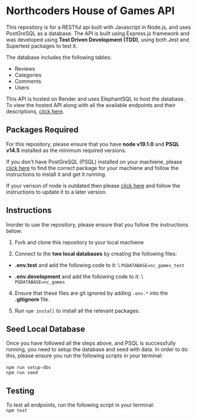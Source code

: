 # Northcoders House of Games API

This repository is for a RESTful api built with Javascript in Node.js, and uses PostGreSQL as a database. The API is built using Express.js framework and was developed using **Test Driven Development (TDD)**, using both Jest and Supertest packages to test it.

The database includes the following tables:

- Reviews
- Categories
- Comments
- Users

This API is hosted on Render and uses ElephantSQL to host the database. To view the hosted API along with all the available endpoints and their descriptions, [click here](https://sg-nc-games.onrender.com/api).

## Packages Required

For this repository, please ensure that you have **node v19.1.0** and **PSQL v14.5** installed as the minimum required versions.

If you don't have PostGreSQL (PSQL) installed on your machiene, please [click here](https://www.postgresql.org/download/) to find the correct package for your machiene and follow the instructions to install it and get it running.

If your verison of node is outdated then please [click here](https://www.freecodecamp.org/news/how-to-update-node-and-npm-to-the-latest-version/) and follow the instructions to update it to a later version.

## Instructions

Inorder to use the repository, please ensure that you follow the instructions below:

1. Fork and clone this repository to your local machiene

2. Connect to the **two local databases** by creating the following files:

- **.env.test** and add the following code to it: 
  \ `PGDATABASE=nc_games_test`

- **.env.development** and add the following code to it: 
  \ `PGDATABASE=nc_games`

4. Ensure that these files are git ignored by adding `.env.*` into the **.gitignore** file.

5. Run `npm install` to install all the relevant packages.

## Seed Local Database

Once you have followed all the steps above, and PSQL is successfully running, you need to setup the database and seed with data. In order to do this, please ensure you run the following scripts in your terminal: \
\
`npm run setup-dbs`\
`npm run seed`


## Testing

To test all endpoints, run the following script in your terminal:\
`npm test`
